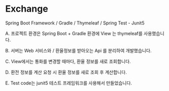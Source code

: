 # Exchange

Spring Boot Framework / Gradle / Thymeleaf / Spring Test - Junit5


A.     프로젝트 환경은 Spring Boot + Gradle 환경에 View 는 thymeleaf를 사용했습니다.

B.      서버는 Web 서비스와 / 환율정보를 받아오는 Api 를 분리하여 개발했습니다.

C.      View에서는 통화를 변경할 때마다, 환율 정보를 새로 조회합니다.

D.     환전 정보를 계산 요청 시 환율 정보를 새로 조회 후 계산합니다.

E.      Test code는 junit5 테스트 프레임워크를 사용해서 만들었습니다.


